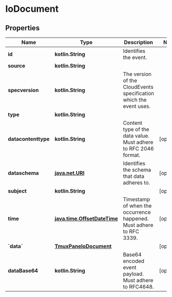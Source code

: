 
# IoDocument

## Properties
| Name | Type | Description | Notes |
| ------------ | ------------- | ------------- | ------------- |
| **id** | **kotlin.String** | Identifies the event. |  |
| **source** | **kotlin.String** |  |  |
| **specversion** | **kotlin.String** | The version of the CloudEvents specification which the event uses. |  |
| **type** | **kotlin.String** |  |  |
| **datacontenttype** | **kotlin.String** | Content type of the data value. Must adhere to RFC 2046 format. |  [optional] |
| **dataschema** | [**java.net.URI**](java.net.URI.md) | Identifies the schema that data adheres to. |  [optional] |
| **subject** | **kotlin.String** |  |  [optional] |
| **time** | [**java.time.OffsetDateTime**](java.time.OffsetDateTime.md) | Timestamp of when the occurrence happened. Must adhere to RFC 3339. |  [optional] |
| **&#x60;data&#x60;** | [**TmuxPaneIoDocument**](TmuxPaneIoDocument.md) |  |  [optional] |
| **dataBase64** | **kotlin.String** | Base64 encoded event payload. Must adhere to RFC4648. |  [optional] |



